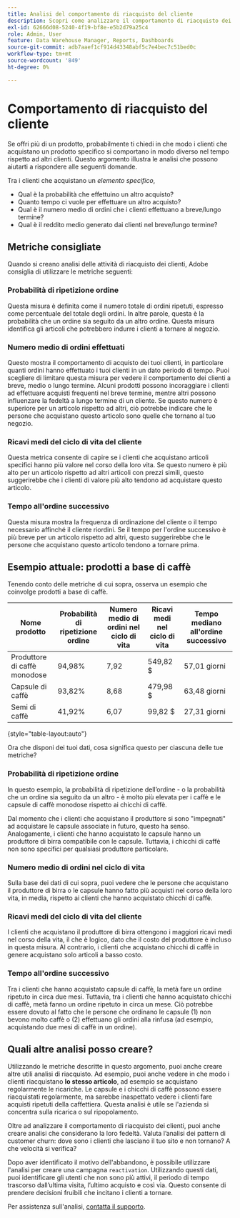 ```yaml
---
title: Analisi del comportamento di riacquisto del cliente
description: Scopri come analizzare il comportamento di riacquisto dei clienti.
exl-id: 62666d08-5240-4f19-bf8e-e5b2d79a25c4
role: Admin, User
feature: Data Warehouse Manager, Reports, Dashboards
source-git-commit: adb7aaef1cf914d43348abf5c7e4bec7c51bed0c
workflow-type: tm+mt
source-wordcount: '849'
ht-degree: 0%

---
```


# Comportamento di riacquisto del cliente

Se offri più di un prodotto, probabilmente ti chiedi in che modo i clienti che acquistano un prodotto specifico si comportano in modo diverso nel tempo rispetto ad altri clienti. Questo argomento illustra le analisi che possono aiutarti a rispondere alle seguenti domande.

Tra i clienti che acquistano un *elemento specifico*,

* Qual è la probabilità che effettuino un altro acquisto?
* Quanto tempo ci vuole per effettuare un altro acquisto?
* Qual è il numero medio di ordini che i clienti effettuano a breve/lungo termine?
* Qual è il reddito medio generato dai clienti nel breve/lungo termine?

## Metriche consigliate

Quando si creano analisi delle attività di riacquisto dei clienti, Adobe consiglia di utilizzare le metriche seguenti:

### Probabilità di ripetizione ordine

Questa misura è definita come il numero totale di ordini ripetuti, espresso come percentuale del totale degli ordini. In altre parole, questa è la probabilità che un ordine sia seguito da un altro ordine. Questa misura identifica gli articoli che potrebbero indurre i clienti a tornare al negozio.

### Numero medio di ordini effettuati

Questo mostra il comportamento di acquisto dei tuoi clienti, in particolare quanti ordini hanno effettuato i tuoi clienti in un dato periodo di tempo. Puoi scegliere di limitare questa misura per vedere il comportamento dei clienti a breve, medio o lungo termine. Alcuni prodotti possono incoraggiare i clienti ad effettuare acquisti frequenti nel breve termine, mentre altri possono influenzare la fedeltà a lungo termine di un cliente. Se questo numero è superiore per un articolo rispetto ad altri, ciò potrebbe indicare che le persone che acquistano questo articolo sono quelle che tornano al tuo negozio.

### Ricavi medi del ciclo di vita del cliente

Questa metrica consente di capire se i clienti che acquistano articoli specifici hanno più valore nel corso della loro vita. Se questo numero è più alto per un articolo rispetto ad altri articoli con prezzi simili, questo suggerirebbe che i clienti di valore più alto tendono ad acquistare questo articolo.

### Tempo all&#39;ordine successivo

Questa misura mostra la frequenza di ordinazione del cliente o il tempo necessario affinché il cliente riordini. Se il tempo per l&#39;ordine successivo è più breve per un articolo rispetto ad altri, questo suggerirebbe che le persone che acquistano questo articolo tendono a tornare prima.

## Esempio attuale: prodotti a base di caffè

Tenendo conto delle metriche di cui sopra, osserva un esempio che coinvolge prodotti a base di caffè.

| **Nome prodotto** | **Probabilità di ripetizione ordine** | **Numero medio di ordini nel ciclo di vita** | **Ricavi medi nel ciclo di vita** | **Tempo mediano all&#39;ordine successivo** |
|-----|-----|-----|-----|-----|
| Produttore di caffè monodose | 94,98% | 7,92 | 549,82 $ | 57,01 giorni |
| Capsule di caffè | 93,82% | 8,68 | 479,98 $ | 63,48 giorni |
| Semi di caffè | 41,92% | 6,07 | 99,82 $ | 27,31 giorni |

{style="table-layout:auto"}

Ora che disponi dei tuoi dati, cosa significa questo per ciascuna delle tue metriche?

### Probabilità di ripetizione ordine

In questo esempio, la probabilità di ripetizione dell’ordine - o la probabilità che un ordine sia seguito da un altro - è molto più elevata per i caffè e le capsule di caffè monodose rispetto ai chicchi di caffè.

Dal momento che i clienti che acquistano il produttore si sono &quot;impegnati&quot; ad acquistare le capsule associate in futuro, questo ha senso. Analogamente, i clienti che hanno acquistato le capsule hanno un produttore di birra compatibile con le capsule. Tuttavia, i chicchi di caffè non sono specifici per qualsiasi produttore particolare.

### Numero medio di ordini nel ciclo di vita

Sulla base dei dati di cui sopra, puoi vedere che le persone che acquistano il produttore di birra o le capsule hanno fatto più acquisti nel corso della loro vita, in media, rispetto ai clienti che hanno acquistato chicchi di caffè.

### Ricavi medi del ciclo di vita del cliente

I clienti che acquistano il produttore di birra ottengono i maggiori ricavi medi nel corso della vita, il che è logico, dato che il costo del produttore è incluso in questa misura. Al contrario, i clienti che acquistano chicchi di caffè in genere acquistano solo articoli a basso costo.

### Tempo all&#39;ordine successivo

Tra i clienti che hanno acquistato capsule di caffè, la metà fare un ordine ripetuto in circa due mesi. Tuttavia, tra i clienti che hanno acquistato chicchi di caffè, metà fanno un ordine ripetuto in circa un mese. Ciò potrebbe essere dovuto al fatto che le persone che ordinano le capsule (1) non bevono molto caffè o (2) effettuano gli ordini alla rinfusa (ad esempio, acquistando due mesi di caffè in un ordine).

## Quali altre analisi posso creare?

Utilizzando le metriche descritte in questo argomento, puoi anche creare altre utili analisi di riacquisto. Ad esempio, puoi anche vedere in che modo i clienti riacquistano **lo stesso articolo**, ad esempio se acquistano regolarmente le ricariche. Le capsule e i chicchi di caffè possono essere riacquistati regolarmente, ma sarebbe inaspettato vedere i clienti fare acquisti ripetuti della caffettiera. Questa analisi è utile se l&#39;azienda si concentra sulla ricarica o sul ripopolamento.

Oltre ad analizzare il comportamento di riacquisto dei clienti, puoi anche creare analisi che considerano la loro fedeltà. Valuta l’analisi dei pattern di customer churn: dove sono i clienti che lasciano il tuo sito e non tornano? A che velocità si verifica?

Dopo aver identificato il motivo dell&#39;abbandono, è possibile utilizzare l&#39;analisi per creare una campagna `reactivation`. Utilizzando questi dati, puoi identificare gli utenti che non sono più attivi, il periodo di tempo trascorso dall’ultima visita, l’ultimo acquisto e così via. Questo consente di prendere decisioni fruibili che incitano i clienti a tornare.

Per assistenza sull&#39;analisi, [contatta il supporto](https://experienceleague.adobe.com/docs/commerce-knowledge-base/kb/troubleshooting/miscellaneous/mbi-service-policies.html?lang=it).
